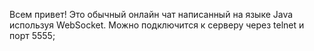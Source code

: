 Всем привет! 
Это обычный онлайн чат написанный на языке Java используя WebSocket.
Можно подключится к серверу через telnet и порт 5555;

